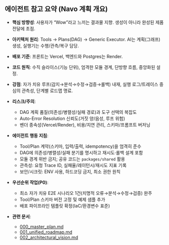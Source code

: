 ## 에이전트 참고 요약 (Navo 계획 개요)

- **핵심 방향성**: 사용자가 “Wow”라고 느끼는 결과물 지향. 생성이 아니라 완성된 제품 전달에 초점.
- **아키텍처 원리**: Tools → Plans(DAG) → Generic Executor. AI는 계획(그래프) 생성, 실행기는 수행/관측/복구 담당.
- **배포 기준**: 프론트는 Vercel, 백엔드와 Postgres는 Render.
- **코드 원칙**: 수직 슬라이스(기능 단위), 엄격한 모듈 경계, 단방향 흐름, 중앙화된 설정.

- **강점**: 자가 치유 루프(감지→분석→수정→검증→롤백) 내재, 실행 로그/트레이스 중심의 관측성, 단계별 로드맵 명료.

- **리스크/주의**:
  - DAG 계획 품질(의존성/병렬성/실패 경로)과 도구 선택의 복잡도
  - Auto-Error Resolution 신뢰도(거짓 양/음성, 루프 위험)
  - 벤더 종속성(Vercel/Render), 비용/지연 관리, 스키마/프롬프트 버저닝

- **에이전트 행동 지침**:
  - Tool/Plan 계약(스키마, 입력/출력, idempotency)을 엄격히 준수
  - DAG에 의존성/병렬성/실패 분기를 명시하고 재시도·롤백 설계 포함
  - 모듈 경계 위반 금지; 공유 코드는 `packages/shared` 활용
  - 관측성: 요청 Trace ID, 실패율/레이턴시/재시도 지표 기록
  - 보안/시크릿: ENV 사용, 하드코딩 금지, 최소 권한 원칙

- **우선순위 작업(P0)**:
  - 최소 자가 치유 E2E 시나리오 1건(치명적 오류→분석→수정→검증) 완주
  - Tool/Plan 스키마 버전 고정 및 예제 샘플 추가
  - 배포 파이프라인 템플릿 확정(IaC/환경변수 표준)

- **관련 문서**:
  - [000_master_plan.md](./000_master_plan.md)
  - [001_unified_roadmap.md](./001_unified_roadmap.md)
  - [002_architectural_vision.md](./002_architectural_vision.md)
